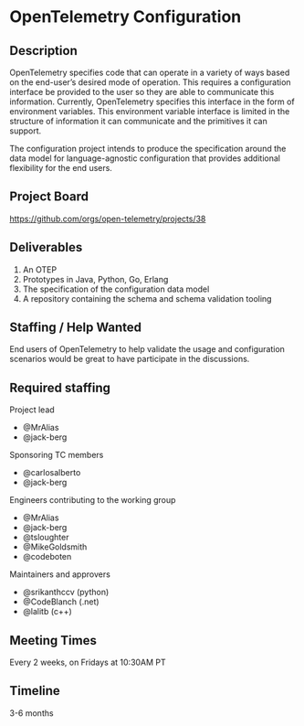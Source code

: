 # OpenTelemetry Configuration

## Description

OpenTelemetry specifies code that can operate in a variety of ways based on the end-user’s desired mode of operation. This requires a configuration interface be provided to the user so they are able to communicate this information. Currently, OpenTelemetry specifies this interface in the form of environment variables. This environment variable interface is limited in the structure of information it can communicate and the primitives it can support.

The configuration project intends to produce the specification around the data model for language-agnostic configuration that provides additional flexibility for the end users.

## Project Board

https://github.com/orgs/open-telemetry/projects/38

## Deliverables

1. An OTEP
2. Prototypes in Java, Python, Go, Erlang
3. The specification of the configuration data model
4. A repository containing the schema and schema validation tooling

## Staffing / Help Wanted

End users of OpenTelemetry to help validate the usage and configuration scenarios would be great to have participate in the discussions.

## Required staffing

Project lead

* @MrAlias
* @jack-berg

Sponsoring TC members

* @carlosalberto
* @jack-berg

Engineers contributing to the working group

* @MrAlias
* @jack-berg
* @tsloughter
* @MikeGoldsmith
* @codeboten

Maintainers and approvers

* @srikanthccv (python)
* @CodeBlanch (.net)
* @lalitb (c++)

## Meeting Times

Every 2 weeks, on Fridays at 10:30AM PT

## Timeline

3-6 months